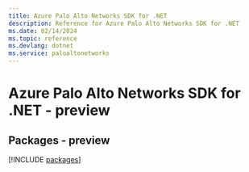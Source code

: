 ```yaml
---
title: Azure Palo Alto Networks SDK for .NET
description: Reference for Azure Palo Alto Networks SDK for .NET
ms.date: 02/14/2024
ms.topic: reference
ms.devlang: dotnet
ms.service: paloaltonetworks
---
```

# Azure Palo Alto Networks SDK for .NET - preview
## Packages - preview
[!INCLUDE [packages](palo-alto-networks-index.md)]